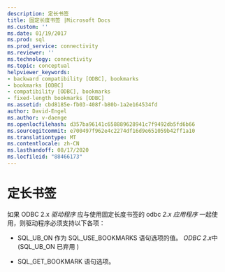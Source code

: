 ```yaml
---
description: 定长书签
title: 固定长度书签 |Microsoft Docs
ms.custom: ''
ms.date: 01/19/2017
ms.prod: sql
ms.prod_service: connectivity
ms.reviewer: ''
ms.technology: connectivity
ms.topic: conceptual
helpviewer_keywords:
- backward compatibility [ODBC], bookmarks
- bookmarks [ODBC]
- compatibility [ODBC], bookmarks
- fixed-length bookmarks [ODBC]
ms.assetid: cbd8185e-fb03-408f-b80b-1a2e164534fd
author: David-Engel
ms.author: v-daenge
ms.openlocfilehash: d357ba96141c658889628941c7f9492db5fd6b66
ms.sourcegitcommit: e700497f962e4c2274df16d9e651059b42ff1a10
ms.translationtype: MT
ms.contentlocale: zh-CN
ms.lasthandoff: 08/17/2020
ms.locfileid: "88466173"
---
```

# <a name="fixed-length-bookmarks"></a>定长书签
如果 ODBC 2.x *驱动程序* 应与使用固定长度书签的 odbc *2.x 应用程序* 一起使用，则驱动程序必须支持以下各项：  
  
-   SQL_UB_ON 作为 SQL_USE_BOOKMARKS 语句选项的值。 *ODBC 2.x*中 (SQL_UB_ON 已弃用 )   
  
-   SQL_GET_BOOKMARK 语句选项。
